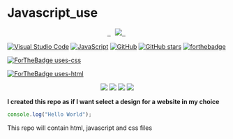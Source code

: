 # Javascript_use

<p align="center">
 <a href="https://github-readme-stats-eight-theta.vercel.app/api/top-langs/?username=BhJaipal&layout=compact&langs_count=16&theme=dark&background=black">  
     <img src="https://github-readme-stats-eight-theta.vercel.app/api/top-langs/?username=BhJaipal&layout=compact&langs_count=16&background=black&theme=dark" style="margin-left:10px"/>  
 </a>  
</p> 
  

[![Visual Studio Code](https://img.shields.io/badge/V_S_Code-007ACC?logo=visual%20studio%20code&logoColor=3f3f8f)](https://code.visualstudio.com) 
[![JavaScript](https://img.shields.io/badge/--F7DF1E?logo=javascript&logoColor=000)](https://www.javascript.com/) 
[![GitHub](https://badgen.net/badge/icon/github?icon=github&label&color=black)](https://github.com) 
[![GitHub stars](https://img.shields.io/github/stars/BhJaipal/Javascript_use.svg?style=social&label=Star&maxAge=2592000)](https://github.com/BhJaipal/Javascript_use) 
[![forthebadge](https://forthebadge.com/images/badges/made-with-javascript.svg)](https://www.javascript.com)

[![ForTheBadge uses-css](http://ForTheBadge.com/images/badges/uses-css.svg)](http://ForTheBadge.com)

[![ForTheBadge uses-html](http://ForTheBadge.com/images/badges/uses-html.svg)](http://ForTheBadge.com)

<p align="center">
  <img src="https://img.shields.io/github/last-commit/BhJaipal/Python-Module?color=aqua&logo=%20Github&logoColor=%20yellow&style=plastic"> 
  <img src="https://img.shields.io/github/contributors/BhJaipal/Python-Module?color=blue&logo=%20Github&logoColor=%20yellow&style=plastic"> 
  <img src="https://img.shields.io/badge/Made%20with-javascript-1f425f.svg">
  <img src="https://img.shields.io/badge/Visual_Studio_Code-684?style=for-the-badge&logo=visual%20studio%20code&logoColor=3f3f8f&style=plastic" />
</p>

**I created this repo as if I want select a design for a website in my choice**

```js
console.log("Hello World");
```

This repo will contain html, javascript and css files
